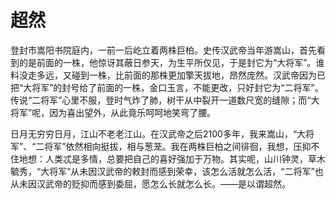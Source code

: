 # 超然

登封市嵩阳书院庭内，一前一后屹立着两株巨柏。史传汉武帝当年游嵩山，首先看到的是前面的一株，他惊讶其蔽日参天，为生平所仅见，于是封它为“大将军”。谁料没走多远，又碰到一株，比前面的那株更加擎天拔地，昂然庞然。汉武帝因为已把“大将军”的封号给了前面的一株，金口玉言，不能更改，只好封它为“二将军”。传说“二将军”心里不服，登时气炸了肺，树干从中裂开一道数尺宽的缝隙；而“大将军”呢，因为喜出望外，从此竟乐呵呵地笑弯了腰。 

日月无穷穷日月，江山不老老江山。在汉武帝之后2100多年，我来嵩山，“大将军”、“二将军”依然相向挺拔，相与葱茏。我在两株巨柏之间徘徊，我想，压抑不住地想：人类忒是多情，总要把自己的喜好强加于万物。其实呢，山川钟灵，草木毓秀，“大将军”从未因汉武帝的敕封而感到荣幸，该怎么活就怎么活，“二将军”也从未因汉武帝的贬抑而感到委屈，愿怎么长就怎么长。——是以谓超然。
  